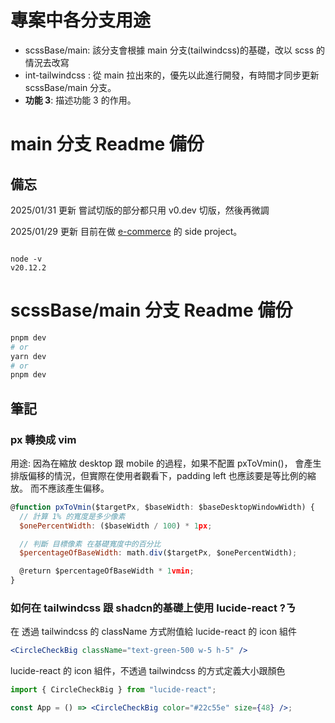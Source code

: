 # 專案中各分支用途

- scssBase/main: 該分支會根據 main 分支(tailwindcss)的基礎，改以 scss 的情況去改寫
- int-tailwindcss : 從 main 拉出來的，優先以此進行開發，有時間才同步更新 scssBase/main 分支。
- **功能 3**: 描述功能 3 的作用。

# main 分支 Readme 備份

## 備忘

2025/01/31 更新
嘗試切版的部分都只用 v0.dev 切版，然後再微調

2025/01/29 更新
目前在做 [e-commerce](https://github.com/Vic428-human/next14-eCommerce) 的 side project。

```版本

node -v
v20.12.2

```

# scssBase/main 分支 Readme 備份

```bash
pnpm dev
# or
yarn dev
# or
pnpm dev
```

## 筆記

### px 轉換成 vim

用途: 因為在縮放 desktop 跟 mobile 的過程，如果不配置 pxToVmin()，
會產生排版偏移的情況，但實際在使用者觀看下，padding left 也應該要是等比例的縮放。
而不應該產生偏移。

```javascript
@function pxToVmin($targetPx, $baseWidth: $baseDesktopWindowWidth) {
  // 計算 1% 的寬度是多少像素
  $onePercentWidth: ($baseWidth / 100) * 1px;

  // 判斷 目標像素 在基礎寬度中的百分比
  $percentageOfBaseWidth: math.div($targetPx, $onePercentWidth);

  @return $percentageOfBaseWidth * 1vmin;
}

```

### 如何在 tailwindcss 跟 shadcn的基礎上使用 lucide-react ?ㄋ
在 透過 tailwindcss 的 className 方式附值給 lucide-react 的 icon 組件

```jsx
<CircleCheckBig className="text-green-500 w-5 h-5" />
```

lucide-react 的 icon 組件，不透過 tailwindcss 的方式定義大小跟顏色

```jsx
import { CircleCheckBig } from "lucide-react";

const App = () => <CircleCheckBig color="#22c55e" size={48} />;
```
